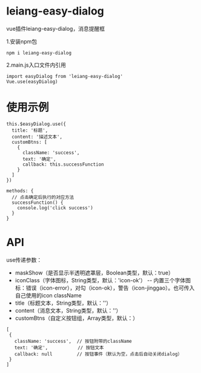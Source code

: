 # leiang-easy-dialog
vue插件leiang-easy-dialog，消息提醒框

1.安装npm包
```
npm i leiang-easy-dialog
```

2.main.js入口文件内引用
```
import easyDialog from 'leiang-easy-dialog'
Vue.use(easyDialog)
```

# 使用示例
```
this.$easyDialog.use({
  title: '标题',
  content: '描述文本',
  customBtns: [
    {
      className: 'success',
      text: '确定',
      callback: this.successFunction
    }
  ]
})

methods: {
  // 点击确定后执行的对应方法
  successFunction() {
    console.log('click success')
  }
}
```

# API
use传递参数：
- maskShow（是否显示半透明遮罩层，Boolean类型，默认：true）
- iconClass（字体图标，String类型，默认：'icon-ok'）
-- 内置三个字体图标：错误（icon-error），对勾（icon-ok），警告（icon-jinggao）。也可传入自己使用的icon className
- title（标题文本，String类型，默认：''）
- content（消息文本，String类型，默认：''）
- customBtns（自定义按钮组，Array类型，默认：）
```
[
 {
   className: 'success',  // 按钮附带的className
   text: '确定',           // 按钮文本
   callback: null         // 按钮事件（默认为空，点击后自动关闭dialog）
 }
]
```
